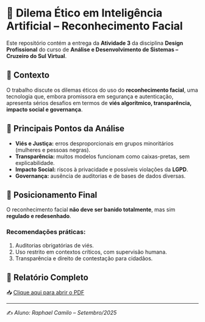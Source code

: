 # 🤖 Dilema Ético em Inteligência Artificial – Reconhecimento Facial  

Este repositório contém a entrega da **Atividade 3** da disciplina **Design Profissional** do curso de **Análise e Desenvolvimento de Sistemas – Cruzeiro do Sul Virtual**.  

## 📌 Contexto  
O trabalho discute os dilemas éticos do uso do **reconhecimento facial**, uma tecnologia que, embora promissora em segurança e autenticação, apresenta sérios desafios em termos de **viés algorítmico, transparência, impacto social e governança**.  

## 🧭 Principais Pontos da Análise  
- **Viés e Justiça:** erros desproporcionais em grupos minoritários (mulheres e pessoas negras).  
- **Transparência:** muitos modelos funcionam como caixas-pretas, sem explicabilidade.  
- **Impacto Social:** riscos à privacidade e possíveis violações da **LGPD**.  
- **Governança:** ausência de auditorias e de bases de dados diversas.  

## 🎯 Posicionamento Final  
O reconhecimento facial **não deve ser banido totalmente**, mas sim **regulado e redesenhado**.  
### Recomendações práticas:  
1. Auditorias obrigatórias de viés.  
2. Uso restrito em contextos críticos, com supervisão humana.  
3. Transparência e direito de contestação para cidadãos.  

## 🔗 Relatório Completo  
📥 [Clique aqui para abrir o PDF](https://github.com/rfgcamilo/Dilema_etico_em_ia/blob/main/Dilema%20%C3%89tico%20em%20Intelig%C3%AAncia%20Artificial%20Reconhecimento%20Facial.pdf)  

---

✍️ *Aluno: Raphael Camilo – Setembro/2025*  
